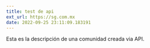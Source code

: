 ```yaml
---
title: test de api
ext_url: https://sg.com.mx
date: 2022-09-25 23:11:09.183191
---
```


Esta es la descripción de una comunidad creada via API.
    